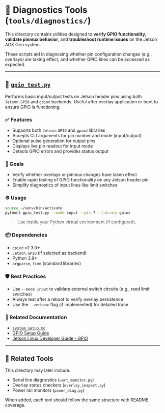 # 🧪 Diagnostics Tools (`tools/diagnostics/`)

This directory contains utilities designed to **verify GPIO functionality**, **validate pinmux behavior**, and **troubleshoot runtime issues** on the Jetson AGX Orin system.

These scripts aid in diagnosing whether pin configuration changes (e.g., overlays) are taking effect, and whether GPIO lines can be accessed as expected.

---

## 🧪 [`gpio_test.py`](./gpio_test.py)

Performs basic input/output tests on Jetson header pins using both `Jetson.GPIO` and `gpiod` backends. Useful after overlay application or boot to ensure GPIO is functioning.

### ✅ Features

* Supports both `Jetson.GPIO` and `gpiod` libraries
* Accepts CLI arguments for pin number and mode (input/output)
* Optional pulse generation for output pins
* Displays live pin readout for input mode
* Detects GPIO errors and provides status output

### 🎯 Goals

* Verify whether overlays or pinmux changes have taken effect
* Enable rapid testing of GPIO functionality on any Jetson header pin
* Simplify diagnostics of input lines like limit switches

### ⚙️ Usage

```bash
source ~/venv/bin/activate
python3 gpio_test.py --mode input --pin 7 --library gpiod
```

> Use inside your Python virtual environment (if configured).

### 📦 Dependencies

* `gpiod` v2.3.0+
* `Jetson.GPIO` (if selected as backend)
* Python 3.8+
* `argparse`, `time` (standard libraries)

### 🛡️ Best Practices

* Use `--mode input` to validate external switch circuits (e.g., reed limit switches)
* Always test after a reboot to verify overlay persistence
* Use the `--verbose` flag (if implemented) for detailed trace

### 🔗 Related Documentation

* [`system_setup.md`](../../system_setup.md#gpio)
* [GPIO Setup Guide](../../hardware/docs/Jetson/gpio_setup.md)
* [Jetson Linux Developer Guide - GPIO](https://docs.nvidia.com/jetson/archives/r36.4.4/DeveloperGuide/HR/ConfiguringTheJetsonExpansionHeaders.html#configuring-gpio-pins)

---

## 🧩 Related Tools

This directory may later include:

* Serial line diagnostics (`uart_monitor.py`)
* Overlay status checkers (`overlay_inspect.py`)
* Power rail monitors (`power_diag.py`)

When added, each tool should follow the same structure with README coverage.
